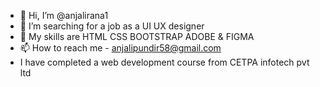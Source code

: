 - 👋 Hi, I’m @anjalirana1
- 👀 I’m searching for a job as a UI UX designer
- 🌱 My skills are HTML CSS BOOTSTRAP ADOBE & FIGMA
- 📫 How to reach me - anjalipundir58@gmail.com
- I  have completed a web development course from CETPA infotech pvt ltd


